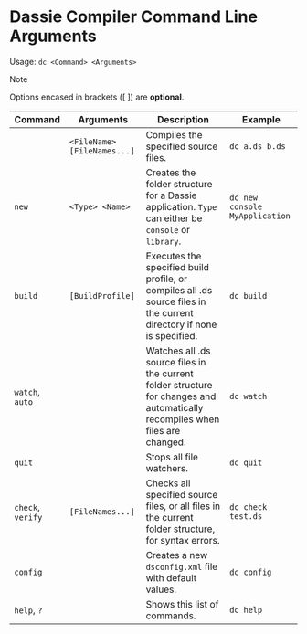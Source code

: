 # Dassie Compiler Command Line Arguments

Usage: ``dc <Command> <Arguments>``

> [!NOTE]  
> Options encased in brackets ([ ]) are **optional**.

|Command|Arguments|Description|Example|
|---|---|---|---|
||``<FileName> [FileNames...]``|Compiles the specified source files.|``dc a.ds b.ds``|
|``new``|``<Type> <Name>``|Creates the folder structure for a Dassie application. ``Type`` can either be ``console`` or ``library``.|``dc new console MyApplication``|
|``build``|``[BuildProfile]``|Executes the specified build profile, or compiles all .ds source files in the current directory if none is specified.|``dc build``|
|``watch``, ``auto``||Watches all .ds source files in the current folder structure for changes and automatically recompiles when files are changed.|``dc watch``|
|``quit``||Stops all file watchers.|``dc quit``|
|``check``, ``verify``|``[FileNames...]``|Checks all specified source files, or all files in the current folder structure, for syntax errors.|``dc check test.ds``|
|``config``||Creates a new ``dsconfig.xml`` file with default values.|``dc config``|
|``help``, ``?``||Shows this list of commands.|``dc help``|
